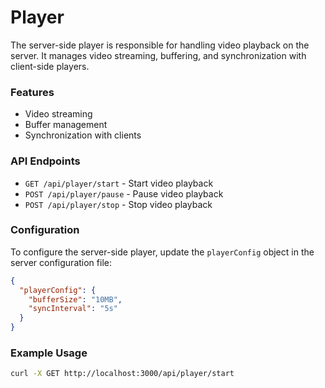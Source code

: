 # Player 

The server-side player is responsible for handling video playback on the server. It manages video streaming, buffering, and synchronization with client-side players.

### Features

- Video streaming
- Buffer management
- Synchronization with clients

### API Endpoints

- `GET /api/player/start` - Start video playback
- `POST /api/player/pause` - Pause video playback
- `POST /api/player/stop` - Stop video playback

### Configuration

To configure the server-side player, update the `playerConfig` object in the server configuration file:

```json
{
  "playerConfig": {
    "bufferSize": "10MB",
    "syncInterval": "5s"
  }
}
```

### Example Usage

```bash
curl -X GET http://localhost:3000/api/player/start
```